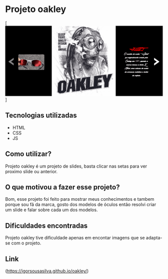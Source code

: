 # Projeto oakley
[<img src="./src/imagem/tela-oakley.gif" alt="tela gif">]

## Tecnologias utilizadas 
- HTML
- CSS
- JS
  
## Como utilizar?
Projeto oakley é um projeto de slides, basta clicar nas setas para ver proximo slide ou anterior.

 ## O que motivou a fazer esse projeto?
Bom, esse projeto foi feito para mostrar meus conhecimentos e tambem porque sou fã da marca, gosto dos modelos de óculos então resolvi criar um slide e falar sobre cada um dos modelos. 

## Dificuldades encontradas 
 Projeto oakley tive dificuldade apenas em encontar imagens que se adapta-se com o projeto.

## Link
(https://igorsousasilva.github.io/oakley/)
 
